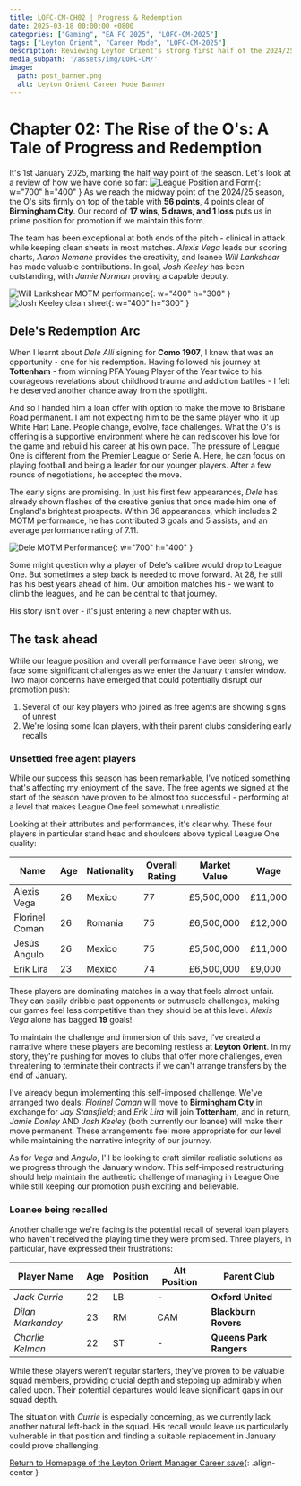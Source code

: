 ```yaml
---
title: LOFC-CM-CH02 | Progress & Redemption
date: 2025-03-18 00:00:00 +0800
categories: ["Gaming", "EA FC 2025", "LOFC-CM-2025"]
tags: ["Leyton Orient", "Career Mode", "LOFC-CM-2025"]
description: Reviewing Leyton Orient's strong first half of the 2024/25 season, their top league position, and the significant impact of Dele Alli's loan move and the narrative around unsettled free agents and potential loan recalls.
media_subpath: '/assets/img/LOFC-CM/'
image:
  path: post_banner.png
  alt: Leyton Orient Career Mode Banner
---
```

# Chapter 02: The Rise of the O's: A Tale of Progress and Redemption

It's 1st January 2025, marking the half way point of the season. Let's look at a review of how we have done so far:
![League Position and Form](CH02/Leyton_Orient_CM-20250101_1.png){: w="700" h="400" }
As we reach the midway point of the 2024/25 season, the O's sits firmly on top of the table with **56 points**, 4 points clear of **Birmingham City**. Our record of **17 wins, 5 draws, and 1 loss** puts us in prime position for promotion if we maintain this form.

The team has been exceptional at both ends of the pitch - clinical in attack while keeping clean sheets in most matches. *Alexis Vega* leads our scoring charts, *Aaron Nemane* provides the creativity, and loanee *Will Lankshear* has made valuable contributions. In goal, *Josh Keeley* has been outstanding, with *Jamie Norman* proving a capable deputy.

![Will Lankshear MOTM performance](CH02/Lankshear_MOTM_20241221.png){: w="400" h="300" } ![Josh Keeley clean sheet](CH02/Keeley_SNS_20241216.png){: w="400" h="300" }

## Dele's Redemption Arc

When I learnt about *Dele Alli* signing for **Como 1907**, I knew that was an opportunity - one for his redemption. Having followed his journey at **Tottenham** - from winning PFA Young Player of the Year twice to his courageous revelations about childhood trauma and addiction battles - I felt he deserved another chance away from the spotlight.

And so I handed him a loan offer with option to make the move to Brisbane Road permanent. I am not expecting him to be the same player who lit up White Hart Lane. People change, evolve, face challenges. What the O's is offering is a supportive environment where he can rediscover his love for the game and rebuild his career at his own pace. The pressure of League One is different from the Premier League or Serie A. Here, he can focus on playing football and being a leader for our younger players. After a few rounds of negotiations, he accepted the move.

The early signs are promising. In just his first few appearances, *Dele* has already shown flashes of the creative genius that once made him one of England's brightest prospects. Within 36 appearances, which includes 2 MOTM performance, he has contributed 3 goals and 5 assists, and an average performance rating of 7.11.

![Dele MOTM Performance](CH02/Dele_MOTM_20241207.png){: w="700" h="400" }

Some might question why a player of Dele's calibre would drop to League One. But sometimes a step back is needed to move forward. At 28, he still has his best years ahead of him. Our ambition matches his - we want to climb the leagues, and he can be central to that journey.

His story isn't over - it's just entering a new chapter with us.

## The task ahead

While our league position and overall performance have been strong, we face some significant challenges as we enter the January transfer window. Two major concerns have emerged that could potentially disrupt our promotion push:

1. Several of our key players who joined as free agents are showing signs of unrest
2. We're losing some loan players, with their parent clubs considering early recalls

### Unsettled free agent players

While our success this season has been remarkable, I've noticed something that's affecting my enjoyment of the save. The free agents we signed at the start of the season have proven to be almost too successful - performing at a level that makes League One feel somewhat unrealistic.

Looking at their attributes and performances, it's clear why. These four players in particular stand head and shoulders above typical League One quality:

| Name | Age | Nationality | Overall Rating | Market Value | Wage |
|------|-----|------------|-----|--------------|------|
| Alexis Vega | 26 | Mexico | 77 | £5,500,000 | £11,000 |
| Florinel Coman | 26 | Romania | 75 | £6,500,000 | £12,000 |
| Jesús Angulo | 26 | Mexico | 75 | £5,500,000 | £11,000 |
| Erik Lira | 23 | Mexico | 74 | £6,500,000 | £9,000 |

These players are dominating matches in a way that feels almost unfair. They can easily dribble past opponents or outmuscle challenges, making our games feel less competitive than they should be at this level. *Alexis Vega* alone has bagged **19** goals!

To maintain the challenge and immersion of this save, I've created a narrative where these players are becoming restless at **Leyton Orient**. In my story, they're pushing for moves to clubs that offer more challenges, even threatening to terminate their contracts if we can't arrange transfers by the end of January.

I've already begun implementing this self-imposed challenge. We've arranged two deals: *Florinel Coman* will move to **Birmingham City** in exchange for *Jay Stansfield*; and *Erik Lira* will join **Tottenham**, and in return, *Jamie Donley* AND *Josh Keeley* (both currently our loanee) will make their move permanent. These arrangements feel more appropriate for our level while maintaining the narrative integrity of our journey.

As for *Vega* and *Angulo*, I'll be looking to craft similar realistic solutions as we progress through the January window. This self-imposed restructuring should help maintain the authentic challenge of managing in League One while still keeping our promotion push exciting and believable.

### Loanee being recalled

Another challenge we're facing is the potential recall of several loan players who haven't received the playing time they were promised. Three players, in particular, have expressed their frustrations:

| Player Name | Age | Position | Alt Position | Parent Club |
|------------|-----|----------|--------------|-------------|
| *Jack Currie* | 22 | LB | - | **Oxford United** |
| *Dilan Markanday* | 23 | RM | CAM | **Blackburn Rovers** |
| *Charlie Kelman* | 22 | ST | - | **Queens Park Rangers** |

While these players weren't regular starters, they've proven to be valuable squad members, providing crucial depth and stepping up admirably when called upon. Their potential departures would leave significant gaps in our squad depth.

The situation with *Currie* is especially concerning, as we currently lack another natural left-back in the squad. His recall would leave us particularly vulnerable in that position and finding a suitable replacement in January could prove challenging.

[Return to Homepage of the Leyton Orient Manager Career save](/posts/LOFC-CM-CH00/){: .align-center }
